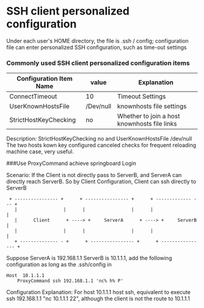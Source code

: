 # SSH client personalized configuration

Under each user's HOME directory, the file is .ssh / config; configuration file can enter personalized SSH configuration, such as time-out settings

### Commonly used SSH client personalized configuration items

|Configuration Item Name	|value	|Explanation
|--|--|--|
|ConnectTimeout	|10	|Timeout Settings
|UserKnownHostsFile	|/Dev/null	|knownhosts file settings
|StrictHostKeyChecking	|no	|Whether to join a host knownhosts file links

Description: StrictHostKeyChecking no and UserKnownHostsFile /dev/null The two hosts kown key configured canceled checks for frequent reloading machine case, very useful.

###Use ProxyCommand achieve springboard Login

Scenario: If the Client is not directly pass to ServerB, and ServerA can directly reach ServerB. So by Client Configuration, Client can ssh directly to ServerB

```
 + ---------------- +      + ---------------- +      + ------------- --- + 
   |                 |      |                 |      |                 | 
   |      Client      + ----> +     ServerA      + ----> +     ServerB      | 
   |                 |      |                 |      |                 | 
   + -------------- - +      + ---------------- +      + ---------------- +
```

Suppose ServerA is 192.168.1.1 ServerB is 10.1.1.1, add the following configuration as long as the .ssh/config in
```
Host  10.1.1.1 
    ProxyCommand ssh 192.168.1.1 'nc% h% P'
```

Configuration Explanation: For host 10.1.1.1 host ssh, equivalent to execute ssh 192.168.1.1 "nc 10.1.1.1 22", although the client is not the route to 10.1.1.1
